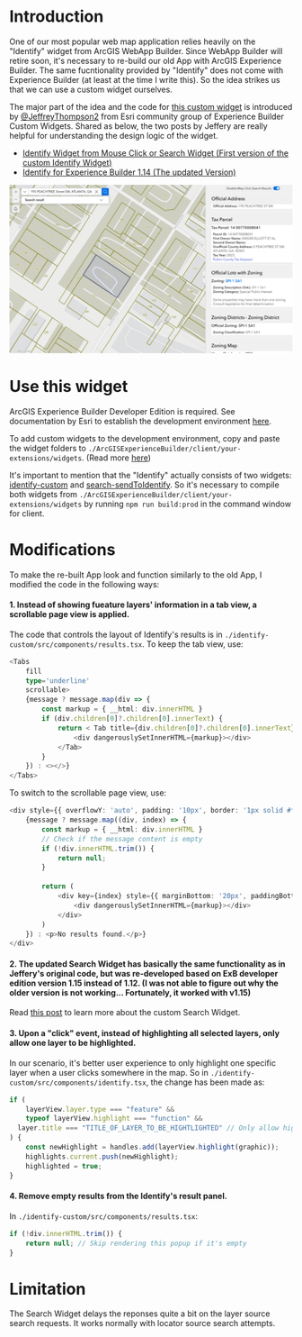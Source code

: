 # Introduction

One of our most popular web map application relies heavily on the "Identify" widget from ArcGIS WebApp Builder. Since WebApp Builder will retire soon, it's necessary to re-build our old App with ArcGIS Experience Builder. The same fucntionality provided by "Identify" does not come with Experience Builder (at least at the time I write this). So the idea strikes us that we can use a custom widget ourselves.

The major part of the idea and the code for [this custom widget](https://community.esri.com/t5/experience-builder-custom-widgets/identify-for-experience-builder-1-14/tac-p/1594245#M232) is introduced by [@JeffreyThompson2](https://community.esri.com/t5/user/viewprofilepage/user-id/677423) from Esri community group of Experience Builder Custom Widgets. Shared as below, the two posts by Jeffery are really helpful for understanding the design logic of the widget.

- [Identify Widget from Mouse Click or Search Widget (First version of the custom Identify Widget)](https://community.esri.com/t5/experience-builder-custom-widgets/identify-widget-from-mouse-click-or-search-widget/tac-p/1596103#M234)
- [Identify for Experience Builder 1.14 (The updated Version)](https://community.esri.com/t5/experience-builder-custom-widgets/identify-for-experience-builder-1-14/ta-p/1480343)

![Example use case of this custom widget](example.png)

# Use this widget

ArcGIS Experience Builder Developer Edition is required. See documentation by Esri to establish the development environment [here](https://developers.arcgis.com/experience-builder/guide/install-guide/).

To add custom widgets to the development environment, copy and paste the widget folders to `./ArcGISExperienceBuilder/client/your-extensions/widgets`. (Read more [here](https://developers.arcgis.com/experience-builder/guide/getting-started-widget/))

It's important to mention that the "Identify" actually consists of two widgets: [identify-custom](https://github.com/weiliu-gis/exb-identify-widget/tree/master/identify-custom) and [search-sendToIdentify](https://github.com/weiliu-gis/exb-identify-widget/tree/master/search-sendToIdentify). So it's necessary to compile both widgets from `./ArcGISExperienceBuilder/client/your-extensions/widgets` by running `npm run build:prod` in the command window for client.

# Modifications

To make the re-built App look and function similarly to the old App, I modified the code in the following ways:

#### 1. Instead of showing fueature layers' information in a tab view, a scrollable page view is applied.

The code that controls the layout of Identify's results is in `./identify-custom/src/components/results.tsx`. To keep the tab view, use:

```TypeScript
<Tabs
    fill
    type='underline'
    scrollable>
    {message ? message.map(div => {
        const markup = { __html: div.innerHTML }
        if (div.children[0]?.children[0].innerText) {
            return < Tab title={div.children[0]?.children[0].innerText} id={div.id} >
                <div dangerouslySetInnerHTML={markup}></div>
            </Tab>
        }
    }) : <></>}
</Tabs>
```

To switch to the scrollable page view, use:

```TypeScript
<div style={{ overflowY: 'auto', padding: '10px', border: '1px solid #ffffff' }}>
    {message ? message.map((div, index) => {
        const markup = { __html: div.innerHTML }
        // Check if the message content is empty
        if (!div.innerHTML.trim()) {
            return null;
        }

        return (
            <div key={index} style={{ marginBottom: '20px', paddingBottom: '10px', borderBottom: '1px solid #ffffff' }}>
                <div dangerouslySetInnerHTML={markup}></div>
            </div>
        )
    }) : <p>No results found.</p>}
</div>
```

#### 2. The updated Search Widget has basically the same functionality as in Jeffery's original code, but was re-developed based on ExB developer edition version 1.15 instead of 1.12. (I was not able to figure out why the older version is not working... Fortunately, it worked with v1.15)

Read [this post](https://community.esri.com/t5/experience-builder-custom-widgets/identify-widget-from-mouse-click-or-search-widget/tac-p/1596103#M234) to learn more about the custom Search Widget.

#### 3. Upon a "click" event, instead of highlighting all selected layers, only allow one layer to be highlighted.

In our scenario, it's better user experience to only highlight one specific layer when a user clicks somewhere in the map. So in `./identify-custom/src/components/identify.tsx`, the change has been made as:

```TypeScript
if (
    layerView.layer.type === "feature" &&
    typeof layerView.highlight === "function" &&
  layer.title === "TITLE_OF_LAYER_TO_BE_HIGHTLIGHTED" // Only allow highlighting the layer with this title
) {
    const newHighlight = handles.add(layerView.highlight(graphic));
    highlights.current.push(newHighlight);
    highlighted = true;
}
```

#### 4. Remove empty results from the Identify's result panel.

In `./identify-custom/src/components/results.tsx`:

```TypeScript
if (!div.innerHTML.trim()) {
    return null; // Skip rendering this popup if it's empty
}
```

# Limitation

The Search Widget delays the reponses quite a bit on the layer source search requests. It works normally with locator source search attempts.
